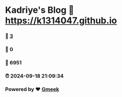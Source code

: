 # Kadriye's Blog :link: https://k1314047.github.io 
### :page_facing_up: [3](https://k1314047.github.io/tag.html) 
### :speech_balloon: 0 
### :hibiscus: 6951 
### :alarm_clock: 2024-09-18 21:09:34 
### Powered by :heart: [Gmeek](https://github.com/Meekdai/Gmeek)
